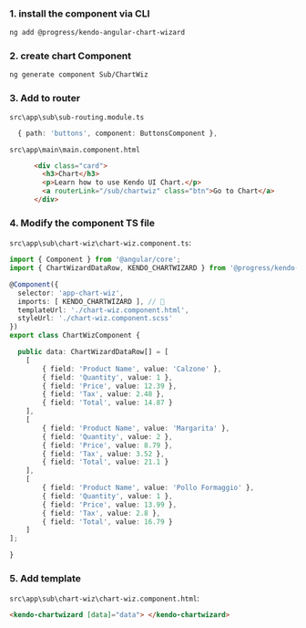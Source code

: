 ### 1. install the component via CLI  
```sh
ng add @progress/kendo-angular-chart-wizard
```  

### 2. create chart Component  
```sh
ng generate component Sub/ChartWiz
```  

### 3. Add to router  
`src\app\sub\sub-routing.module.ts`  
```typescript
  { path: 'buttons', component: ButtonsComponent },
```  
`src\app\main\main.component.html`  
```html
      <div class="card">
        <h3>Chart</h3>
        <p>Learn how to use Kendo UI Chart.</p>
        <a routerLink="/sub/chartwiz" class="btn">Go to Chart</a>
      </div>
```  
### 4. Modify the component TS file  
`src\app\sub\chart-wiz\chart-wiz.component.ts`:  
```typescript
import { Component } from '@angular/core';
import { ChartWizardDataRow, KENDO_CHARTWIZARD } from '@progress/kendo-angular-chart-wizard'; // 🔄

@Component({
  selector: 'app-chart-wiz',
  imports: [ KENDO_CHARTWIZARD ], // 🔄
  templateUrl: './chart-wiz.component.html',
  styleUrl: './chart-wiz.component.scss'
})
export class ChartWizComponent {

  public data: ChartWizardDataRow[] = [
    [
        { field: 'Product Name', value: 'Calzone' },
        { field: 'Quantity', value: 1 },
        { field: 'Price', value: 12.39 },
        { field: 'Tax', value: 2.48 },
        { field: 'Total', value: 14.87 }
    ],
    [
        { field: 'Product Name', value: 'Margarita' },
        { field: 'Quantity', value: 2 },
        { field: 'Price', value: 8.79 },
        { field: 'Tax', value: 3.52 },
        { field: 'Total', value: 21.1 }
    ],
    [
        { field: 'Product Name', value: 'Pollo Formaggio' },
        { field: 'Quantity', value: 1 },
        { field: 'Price', value: 13.99 },
        { field: 'Tax', value: 2.8 },
        { field: 'Total', value: 16.79 }
    ]
];

}
```  

### 5. Add template  
`src\app\sub\chart-wiz\chart-wiz.component.html`:  
```html
<kendo-chartwizard [data]="data"> </kendo-chartwizard>
```  